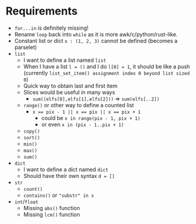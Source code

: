 # Requirements

- `for...in` is definitely missing!
- Rename `loop` back into `while` as it is more awk/c/python/rust-like.
- Constant list or dict `x : (1, 2, 3)` cannot be defined (becomes a parselet)
- `list`
  - I want to define a list named `list`
  - When I have a list `l = ()` and I do `l[0] = 1`, it should be like a push (currently `list_set_item() assignment index 0 beyond list sized 0`)
  - Quick way to obtain last and first item
  - Slices would be useful in many ways
    - `sum((elfs[0],elfs[1],elfs[2]))` => `sum(elfs[..2])`
  - `range()` or other way to define a counted list
    - `x == pix - 1 || x == pix || x == pix + 1`
      - could be `x in range(pix - 1, pix + 1)`
      - or even `x in (pix - 1..pix + 1)`
  - `copy()`
  - `sort()`
  - `min()`
  - `max()`
  - `sum()`
- `dict`
  - I want to define a dict named `dict`
  - Should have their own syntax `d = []`
- `str`
  - `count()`
  - `contains()` or `"substr" in s`
- `int`/`float`
  - Missing `abs()` function
  - Missing `lcm()` function
